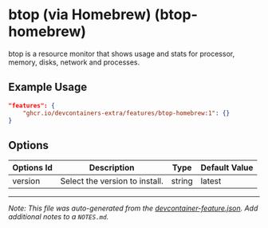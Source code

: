 
# btop (via Homebrew) (btop-homebrew)

btop is a resource monitor that shows usage and stats for processor, memory, disks, network and processes.

## Example Usage

```json
"features": {
    "ghcr.io/devcontainers-extra/features/btop-homebrew:1": {}
}
```

## Options

| Options Id | Description | Type | Default Value |
|-----|-----|-----|-----|
| version | Select the version to install. | string | latest |



---

_Note: This file was auto-generated from the [devcontainer-feature.json](devcontainer-feature.json).  Add additional notes to a `NOTES.md`._
